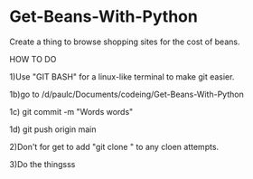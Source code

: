 # Get-Beans-With-Python
Create a thing to browse shopping sites for the cost of beans. 

HOW TO DO

1)Use "GIT BASH" for a linux-like terminal to make git easier. 

1b)go to /d/paulc/Documents/codeing/Get-Beans-With-Python

1c) git commit -m "Words words" 

1d) git push origin main 

2)Don't for get to add "git clone <project address>" to any cloen attempts.

3)Do the thingsss



